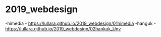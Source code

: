 # 2019_webdesign
-himedia - https://lullara.github.io/2019_webdesign/01himedia
-hanguk - https://lullara.github.io/2019_webdesign/02hankuk_Unv

